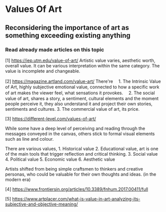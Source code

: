 # Values Of Art
## Reconsidering the importance of art as something exceeding existing anything

### Read already made articles on this topic

[1] https://iep.utm.edu/value-of-art/
Artistic value varies, aesthetic worth, overall value. It can be various interpretation within the same category. The value is incomplete and changeable.

[2] https://magazine.artland.com/value-art/
    There're
　1. The Intrinsic Value of Art, highly subjective emotional value, connected to how a specific work of art makes the viewer feel, what sensations it provokes.
　2. The social value of art, shares a story, a sentiment, cultural elements and the moment people perceive it, they also understand it and project their own stories, sentiments and cultures.
 3. The commercial value of art, its price.

[3] https://different-level.com/values-of-art/

While some have a deep level of perceiving and reading through the messages conveyed in the canvas, others stick to formal visual elements such as line and colour.

There are various values, 
    1. Historical value
    2. Educational value, art is one of the main tools that trigger reflection and critical thinking.
    3. Social value
    4. Political value
    5. Economic value
    6. Aesthetic value

Artists shifted from being simple craftsmen to thinkers and creative personas, who could be valuable for their own thoughts and ideas. (in the modern era)

[4] https://www.frontiersin.org/articles/10.3389/fnhum.2017.00411/full

[5] https://www.artplacer.com/what-is-value-in-art-analyzing-its-subjective-and-objective-meaning/
